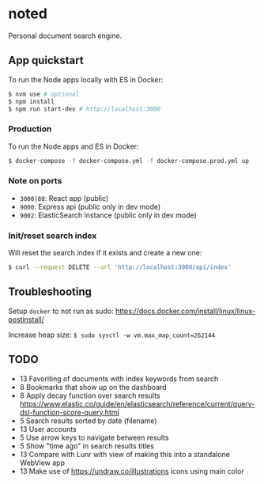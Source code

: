 # noted

Personal document search engine.

## App quickstart

To run the Node apps locally with ES in Docker:

```bash
$ nvm use # optional
$ npm install
$ npm run start-dev # http://localhost:3000
```

### Production

To run the Node apps and ES in Docker:

```bash
$ docker-compose -f docker-compose.yml -f docker-compose.prod.yml up
```

### Note on ports

- `3000|80`: React app (public)
- `9000`: Express api (public only in dev mode)
- `9002`: ElasticSearch instance (public only in dev mode)

### Init/reset search index

Will reset the search index if it exists and create a new one:

```bash
$ curl --request DELETE --url 'http://localhost:3000/api/index'
```

## Troubleshooting

Setup `docker` to not run as sudo: https://docs.docker.com/install/linux/linux-postinstall/

Increase heap size: `$ sudo sysctl -w vm.max_map_count=262144`

## TODO

- 13 Favoriting of documents with index keywords from search
-  8 Bookmarks that show up on the dashboard
-  8 Apply decay function over search results https://www.elastic.co/guide/en/elasticsearch/reference/current/query-dsl-function-score-query.html
-  5 Search results sorted by date (filename)
- 13 User accounts
-  5 Use arrow keys to navigate between results
-  5 Show "time ago" in search results titles
- 13 Compare with Lunr with view of making this into a standalone WebView app
- 13 Make use of https://undraw.co/illustrations icons using main color
